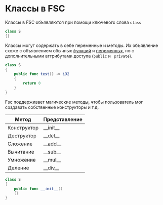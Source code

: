 # Классы в FSC

Классы в FSC объявляются при помощи ключевого слова <code class="language-Swift">class</code>

```swift
class S
{}
```

Классы могут содержать в себе переменные и методы.
Их объявление схоже с объявлением обычных [функций](function.md) и [переменных](variable.md),
но с дополнительными аттрибутами доступа (<code class="language-Swift">public</code> и  <code class="language-Swift">
private</code>).

```swift
class S
{
    public func test() -> i32
    {
        return 0
    }
}
```

Fsc поддерживает магические методы, чтобы пользователь мог создавать собственные конструкторы и т.д.

| Метод       | Представление |
|-------------|---------------|
| Конструктор | \_\_init\_\_  |
| Деструктор  | \_\_del\_\_   |
| Сложение    | \_\_add\_\_   |
| Вычитание   | \_\_sub\_\_   |
| Умножение   | \_\_mul\_\_   |
| Деление     | \_\_div\_\_   |

```swift
class S
{
    public func __init__()
    {}
}
```

